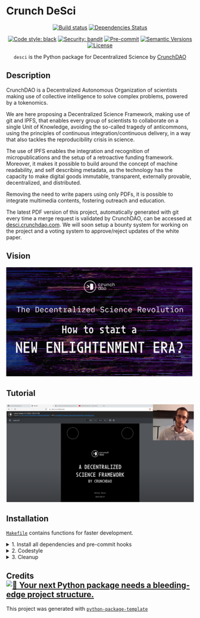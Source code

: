 # Crunch DeSci

<div align="center">

[![Build status](https://github.com/crunchdao/desci-framework/workflows/build/badge.svg?branch=main&event=push)](https://github.com/crunchdao/desci-framework/actions?query=workflow%3Abuild)
[![Dependencies Status](https://img.shields.io/badge/dependencies-up%20to%20date-brightgreen.svg)](https://github.com/crunchdao/desci-framework/pulls?utf8=%E2%9C%93&q=is%3Apr%20author%3Aapp%2Fdependabot)

[![Code style: black](https://img.shields.io/badge/code%20style-black-000000.svg)](https://github.com/psf/black)
[![Security: bandit](https://img.shields.io/badge/security-bandit-green.svg)](https://github.com/PyCQA/bandit)
[![Pre-commit](https://img.shields.io/badge/pre--commit-enabled-brightgreen?logo=pre-commit&logoColor=white)](https://github.com/crunchdao/desci-framework/blob/main/.pre-commit-config.yaml)
[![Semantic Versions](https://img.shields.io/badge/%20%20%F0%9F%93%A6%F0%9F%9A%80-semantic--versions-e10079.svg)](https://github.com/crunchdao/desci-framework/releases)
[![License](https://img.shields.io/github/license/crunchdao/desci-framework)](https://github.com/crunchdao/desci-framework/blob/main/LICENSE)

`desci` is the Python package for Decentralized Science by [CrunchDAO](https://www.crunchdao.com/)

</div>

## Description

CrunchDAO is a Decentralized Autonomous Organization of scientists making use of collective intelligence to solve complex problems, powered by a tokenomics.

We are here proposing a Decentralized Science Framework, making use of git and IPFS, that enables every group of scientists to collaborate on a single Unit of Knowledge, avoiding the so-called tragedy of anticommons, using the principles of continuous integration/continuous delivery, in a way that also tackles the reproducibility crisis in science.

The use of IPFS enables the integration and recognition of micropublications and the setup of a retroactive funding framework. Moreover, it makes it possible to build around the concept of machine readability, and self describing metadata, as the technology has the capacity to make digital goods immutable, transparent, externally provable, decentralized, and distributed.

Removing the need to write papers using only PDFs, it is possible to integrate multimedia contents, fostering outreach and education.

The latest PDF version of this project, automatically generated with git every time a merge request is validated by CrunchDAO, can be accessed at [desci.crunchdao.com](https://desci.crunchdao.com/). We will soon setup a bounty system for working on the project and a voting system to approve/reject updates of the white paper.

## Vision

[![IMAGE ALT TEXT HERE](./paper/figures/vision_preview.png)](https://www.youtube.com/watch?v=NLCy99WyIc0&t=665s)


## Tutorial

[![IMAGE ALT TEXT HERE](./paper/figures/youtube_preview.png)](https://www.youtube.com/watch?v=tsPmvGHMxrk)

## Installation

[`Makefile`](https://github.com/crunchdao/desci/blob/main/Makefile) contains functions for faster development.

<details>
<summary>1. Install all dependencies and pre-commit hooks</summary>
<p>

```bash
make install
```

</p>
</details>

<details>
<summary>2. Codestyle</summary>
<p>

Automatic formatting uses `pyupgrade`, `isort`, and `black`.

```bash
make codestyle

# or use synonym
make formatting
```

Codestyle checks only, without rewriting files:

```bash
make check-codestyle
```

> Note: `check-codestyle` uses `isort`, `black` and `darglint` library

Update all dev libraries to the latest version using one command

```bash
make update-dev-deps
```
</details>

<details>
<summary>3. Cleanup</summary>
<p>
Delete pycache files

```bash
make pycache-remove
```

Remove package build

```bash
make build-remove
```

Delete .DS_STORE files

```bash
make dsstore-remove
```

Remove .mypycache

```bash
make mypycache-remove
```

Or to remove all above run:

```bash
make cleanup
```

</p>
</details>

## Credits [![🚀 Your next Python package needs a bleeding-edge project structure.](https://img.shields.io/badge/python--package--template-%F0%9F%9A%80-brightgreen)](https://github.com/TezRomacH/python-package-template)

This project was generated with [`python-package-template`](https://github.com/TezRomacH/python-package-template)
